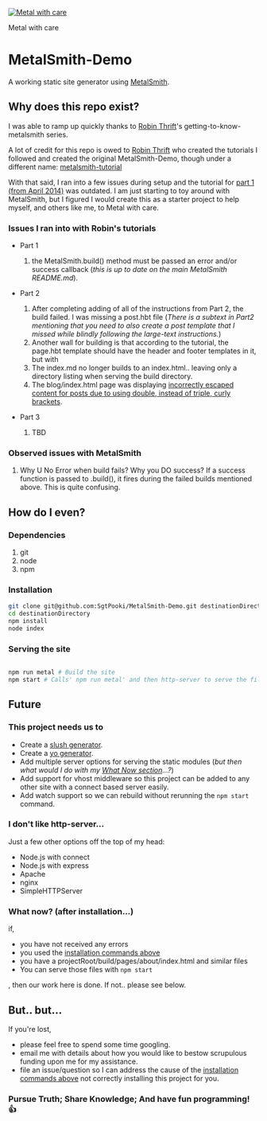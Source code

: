 [![Metal with care](http://i.imgur.com/qtTluO7.jpg)](http://youtu.be/Klgex-dymq0?t=2m17s)

Metal with care

# MetalSmith-Demo

A working static site generator using [MetalSmith](https://github.com/segmentio/metalsmith). 

## Why does this repo exist?

I was able to ramp up quickly thanks to [Robin Thrift](https://github.com/RobinThrift)'s getting-to-know-metalsmith series. 

A lot of credit for this repo is owed to [Robin Thrift](https://github.com/RobinThrift) who created the tutorials I followed and 
created the original MetalSmith-Demo, though under a different name: [metalsmith-tutorial](https://github.com/RobinThrift/metalsmith-tutorial)

With that said, I ran into a few issues during setup and the tutorial for [part 1 (from April 2014)](http://www.robinthrift.com/posts/metalsmith-part-1-setting-up-the-forge/) 
was outdated. I am just starting to toy around with MetalSmith, but I figured I would create this as a starter project to help myself, 
and others like me, to Metal with care.

### Issues I ran into with Robin's tutorials

- Part 1
    1. the MetalSmith.build() method must be passed an error and/or success callback (_this is up to date on the main MetalSmith README.md_).

- Part 2
    1. After completing adding of all of the instructions from Part 2, the build failed. I was missing a post.hbt file (_There is a subtext in Part2 mentioning that you need to also create a post template that I missed while blindly following the large-text instructions._)
    2. Another wall for building is that according to the tutorial, the page.hbt template should have the header and footer templates in it, but with 
    3. The index.md no longer builds to an index.html.. leaving only a directory listing when serving the build directory.
    4. The blog/index.html page was displaying [incorrectly escaped content for posts due to using double, instead of triple, curly brackets](http://handlebarsjs.com/#html-escaping). 

- Part 3
    1. TBD

### Observed issues with MetalSmith

1. Why U No Error when build fails? Why you DO success? If a success function is passed to .build(), it fires during the failed builds mentioned above. This is quite confusing.

## How do I even?

### Dependencies

1. git
2. node
3. npm

### Installation
```bash
git clone git@github.com:SgtPooki/MetalSmith-Demo.git destinationDirectory
cd destinationDirectory
npm install
node index
```

### Serving the site
```bash

npm run metal # Build the site
npm start # Calls' npm run metal' and then http-server to serve the files.

```

## Future

### This project needs us to 

- Create a [slush generator](http://thejackalofjavascript.com/building-slush-generator/).
- Create a [yo generator](http://yeoman.io/authoring/).
- Add multiple server options for serving the static modules (_but then what would I do with my [What Now section](#what-now-after-installation)...?_)
- Add support for vhost middleware so this project can be added to any other site with a connect based server easily.
- Add watch support so we can rebuild without rerunning the ```npm start``` command.

### I don't like http-server...

Just a few other options off the top of my head:

- Node.js with connect
- Node.js with express
- Apache
- nginx
- SimpleHTTPServer

### What now? (after installation...)

if, 
- you have not received any errors
- you used the [installation commands above](#installation)
- you have a projectRoot/build/pages/about/index.html and similar files
- You can serve those files with ```npm start``` 

, then our work here is done. If not.. please see below.


## But.. but...

If you're lost, 
- please feel free to spend some time googling.
- email me with details about how you would like to bestow scrupulous funding upon me for my assistance.
- file an issue/question so I can address the cause of the [installation commands above](#installation) not correctly installing this project for you.


### Pursue Truth; Share Knowledge; And have fun programming! :thumbsup:
